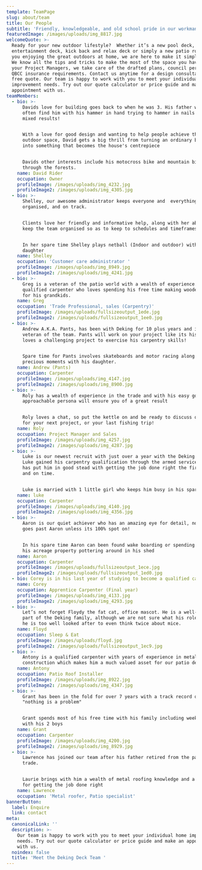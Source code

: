 ```yaml
---
template: TeamPage
slug: about/team
title: Our People
subtitle: 'Friendly, knowledgeable, and old school pride in our workmanship.'
featuredImage: /images/uploads/img_8817.jpg
welcomeQuote: >-
  Ready for your new outdoor lifestyle?  Whether it’s a new pool deck,
  entertainment deck, kick back and relax deck or simply a new patio roof to get
  you enjoying the great outdoors at home, we are here to make it simply happen.
  We know all the tips and tricks to make the most of the space you have. As
  your Project Managers, we take care of the drafted plans, council permits and
  QBCC insurance requirements. Contact us anytime for a design consultation and
  free quote. Our team is happy to work with you to meet your individual home
  improvement needs. Try out our quote calculator or price guide and make an
  appointment with us.
teamMembers:
  - bio: >-
      Davids love for building goes back to when he was 3. His father would
      often find him with his hammer in hand trying to hammer in nails with
      mixed results!


      With a love for good design and wanting to help people achieve their dream
      outdoor space, David gets a big thrill from turning an ordinary backyard
      into something that becomes the house's centrepiece


      Davids other interests include his motocross bike and mountain biking
      through the forests.
    name: David Rider
    occupation: Owner
    profileImage: /images/uploads/img_4232.jpg
    profileImage2: /images/uploads/img_4305.jpg
  - bio: >-
      Shelley, our awesome administrator keeps everyone and  everything
      organised, and on track.


      Clients love her friendly and informative help, along with her ability to
      keep the team organised so as to keep to schedules and timeframes.


      In her spare time Shelley plays netball (Indoor and outdoor) with her
      daughter
    name: Shelley
    occupation: 'Customer care administrator '
    profileImage: /images/uploads/img_8949.jpg
    profileImage2: /images/uploads/img_4241.jpg
  - bio: >-
      Greg is a veteran of the patio world with a wealth of experience. A
      qualified carpenter who loves spending his free time making wooden toys
      for his grandkids.
    name: Greg
    occupation: 'Trade Professional, sales (Carpentry)'
    profileImage: /images/uploads/fullsizeoutput_1ede.jpg
    profileImage2: /images/uploads/fullsizeoutput_1ee0.jpg
  - bio: >-
      Andrew A.K.A. Pants, has been with Deking for 10 plus years and is a
      veteran of the team. Pants will work on your project like its his own and
      loves a challenging project to exercise his carpentry skills!


      Spare time for Pants involves skateboards and motor racing along with
      precious moments with his daughter.
    name: Andrew (Pants)
    occupation: Carpenter
    profileImage: /images/uploads/img_4147.jpg
    profileImage2: /images/uploads/img_8900.jpg
  - bio: >-
      Roly has a wealth of experience in the trade and with his easy going and
      approachable persona will ensure you of a great result


      Roly loves a chat, so put the kettle on and be ready to discuss options
      for your next project, or your last fishing trip!
    name: Roly
    occupation: Project Manager and Sales
    profileImage: /images/uploads/img_4257.jpg
    profileImage2: /images/uploads/img_4287.jpg
  - bio: >-
      Luke is our newest recruit with just over a year with the Deking team.
      Luke gained his carpentry qualification through the armed services which
      has put him in good stead with getting the job done right the first time
      and on time.


      Luke is married with 1 little girl who keeps him busy in his spare time
    name: luke
    occupation: Carpenter
    profileImage: /images/uploads/img_4140.jpg
    profileImage2: /images/uploads/img_4356.jpg
  - bio: >-
      Aaron is our quiet achiever who has an amazing eye for detail, nothing
      goes past Aaron unless its 100% spot on!


      In his spare time Aaron can been found wake boarding or spending time on
      his acreage property pottering around in his shed
    name: Aaron
    occupation: Carpenter
    profileImage: /images/uploads/fullsizeoutput_1ece.jpg
    profileImage2: /images/uploads/fullsizeoutput_1ed0.jpg
  - bio: Corey is in his last year of studying to become a qualified carpenter
    name: Corey
    occupation: Apprentice Carpenter (Final year)
    profileImage: /images/uploads/img_4133.jpg
    profileImage2: /images/uploads/img_4293.jpg
  - bio: >-
      Let’s not forget Floydy the fat cat, office mascot. He is a well-loved
      part of the Deking family, although we are not sure what his role is, as
      he is too well looked after to even think twice about mice.
    name: Floyd
    occupation: Sleep & Eat
    profileImage: /images/uploads/floyd.jpg
    profileImage2: /images/uploads/fullsizeoutput_1ec9.jpg
  - bio: >-
      Antony is a qualified carpenter with years of experience in metal
      construction which makes him a much valued asset for our patio department
    name: Antony
    occupation: Patio Roof Installer
    profileImage: /images/uploads/img_8922.jpg
    profileImage2: /images/uploads/img_4347.jpg
  - bio: >-
      Grant has been in the fold for over 7 years with a track record of
      "nothing is a problem"


      Grant spends most of his free time with his family including weekend rugby
      with his 2 boys
    name: Grant
    occupation: Carpenter
    profileImage: /images/uploads/img_4200.jpg
    profileImage2: /images/uploads/img_8929.jpg
  - bio: >-
      Lawrence has joined our team after his father retired from the patio roof
      trade.


      Laurie brings with him a wealth of metal roofing knowledge and a keen eye
      for getting the job done right
    name: Lawrence
    occupation: 'Metal roofer, Patio specialist'
bannerButton:
  label: Enquire
  link: contact
meta:
  canonicalLink: ''
  description: >-
    Our team is happy to work with you to meet your individual home improvement
    needs. Try out our quote calculator or price guide and make an appointment
    with us.
  noindex: false
  title: 'Meet the Deking Deck Team '
---
```

